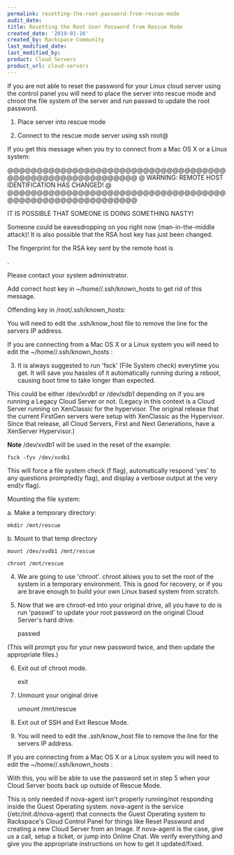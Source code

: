 ```yaml
---
permalink: resetting-the-root-password-from-rescue-mode
audit_date:
title: Resetting the Root User Password from Rescue Mode
created_date: '2019-01-16'
created_by: Rackspace Community
last_modified_date: 
last_modified_by: 
product: Cloud Servers
product_url: cloud-servers
---
```


If you are not able to reset the password for your Linux cloud server using the control panel you will need to place the server into rescue mode and chroot the file system of the server and run passwd to update the root password.

1. Place server into rescue mode

2. Connect to the rescue mode server using ssh root@<ip address of the server>

If you get this message when you try to connect from a Mac OS X or a Linux system:

@@@@@@@@@@@@@@@@@@@@@@@@@@@@@@@@@@@@@@@@@@@@@@@@@@@@@@@@@@@
@    WARNING: REMOTE HOST IDENTIFICATION HAS CHANGED!     @
@@@@@@@@@@@@@@@@@@@@@@@@@@@@@@@@@@@@@@@@@@@@@@@@@@@@@@@@@@@

IT IS POSSIBLE THAT SOMEONE IS DOING SOMETHING NASTY!

Someone could be eavesdropping on you right now (man-in-the-middle attack)!
It is also possible that the RSA host key has just been changed.

The fingerprint for the RSA key sent by the remote host is

<RSA Key>.

Please contact your system administrator.

Add correct host key in ~/home/<user name>/.ssh/known_hosts to get rid of this message.

Offending key in /root/.ssh/known_hosts:<line number>

You will need to edit the .ssh/know_host file to remove the line for the servers IP address.

If you are connecting from a Mac OS X or a Linux system you will need to edit the ~/home/<user name>/.ssh/known_hosts :

3. It is always suggested to run 'fsck' (File System check) everytime you get.  It will save you hassles of it automatically running during a reboot, causing boot time to take longer than expected.

This could be either /dev/xvdb1 or /dev/sdb1 depending on if you are running a Legacy Cloud Server or not.  (Legacy in this context is a Cloud Server running on XenClassic for the hypervisor.  The original release that the current FirstGen servers were setup with XenClassic as the Hypervisor.  Since that release, all Cloud Servers, First and Next Generations, have a XenServer Hypervisor.)

**Note** /dev/xvdb1 will be used in the reset of the example:

    fsck -fyv /dev/xvdb1

This will force a file system check (f flag), automatically respond 'yes' to any questions prompted(y flag), and display a verbose output at the very end(v flag).

Mounting the file system:

a. Make a temporary directory:

    mkdir /mnt/rescue

b. Mount to that temp directory

    mount /dev/xvdb1 /mnt/rescue

    chroot /mnt/rescue

4. We are going to use 'chroot'.  chroot allows you to set the root of the system in a temporary environment.  This is good for recovery, or if you are brave enough to build your own Linux based system from scratch.

5. Now that we are chroot-ed into your original drive, all you have to do is run 'passwd' to update your root password on the original Cloud Server's hard drive.

    passwd

(This will prompt you for your new password twice, and then update the appropriate files.)

6. Exit out of chroot mode.

    exit

7. Unmount your original drive

    umount /mnt/rescue

8. Exit out of SSH and Exit Rescue Mode.
9. You will need to edit the .ssh/know_host file to remove the line for the servers IP address.

If you are connecting from a Mac OS X or a Linux system you will need to edit the ~/home/<user name>/.ssh/known_hosts :

With this, you will be able to use the password set in step 5 when your Cloud Server boots back up outside of Rescue Mode.

This is only needed if nova-agent isn't properly running/not responding inside the Guest Operating system.  nova-agent is the service (/etc/init.d/nova-agent) that connects the Guest Operating system to Rackspace's Cloud Control Panel for things like Reset Password and creating a new Cloud Server from an Image.  If nova-agent is the case, give us a call, setup a ticket, or jump into Online Chat.  We verify everything and give you the appropriate instructions on how to get it updated/fixed.
